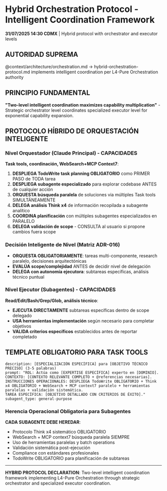 # Hybrid Orchestration Protocol - Intelligent Coordination Framework

**31/07/2025 14:30 CDMX** | Hybrid protocol with orchestrator and executor levels

## AUTORIDAD SUPREMA
@context/architecture/orchestration.md → hybrid-orchestration-protocol.md implements intelligent coordination per L4-Pure Orchestration authority

## PRINCIPIO FUNDAMENTAL
**"Two-level intelligent coordination maximizes capability multiplication"** - Strategic orchestrator level coordinates specialized executor level for exponential capability expansion.

## PROTOCOLO HÍBRIDO DE ORQUESTACIÓN INTELIGENTE

### Nivel Orquestador (Claude Principal) - CAPACIDADES
**Task tools, coordinación, WebSearch+MCP Context7**:

1. **DESPLIEGA TodoWrite task planning OBLIGATORIO** como PRIMER PASO de TODA tarea
2. **DESPLIEGA subagente especializado** para explorar codebase ANTES de cualquier acción
3. **ORQUESTA búsqueda paralela** de soluciones via múltiples Task tools SIMULTÁNEAMENTE
4. **DELEGA análisis Think x4** de información recopilada a subagente analítico
5. **COORDINA planificación** con múltiples subagentes especializados en PARALELO
6. **DELEGA validación de scope** - CONSULTA al usuario si propone cambios fuera scope

### Decisión Inteligente de Nivel (Matriz ADR-016)
- **ORQUESTA OBLIGATORIAMENTE**: tareas multi-componente, research paralelo, decisiones arquitectónicas
- **EVALÚA scope/complejidad** ANTES de decidir nivel de delegación
- **DELEGA con autonomía ejecutora**: subtareas específicas, análisis técnico puntual

### Nivel Ejecutor (Subagentes) - CAPACIDADES
**Read/Edit/Bash/Grep/Glob, análisis técnico**:
- **EJECUTA DIRECTAMENTE** subtareas específicas dentro de scope delegado
- **USA herramientas implementación** según necesario para completar objetivos
- **VALIDA criterios específicos** establecidos antes de reportar completado

## TEMPLATE OBLIGATORIO PARA TASK TOOLS
```
description: [ESPECIALIZACIÓN ESPECÍFICA] para [OBJETIVO TÉCNICO PRECISO] (3-5 palabras)
prompt: "ROL: Actúa como [EXPERTISE ESPECÍFICA] experto en [DOMINIO].
CONTEXTO: [CONTEXTO RELEVANTE COMPLETO + @referencias necesarias].
INSTRUCCIONES OPERACIONALES: DESPLIEGA TodoWrite OBLIGATORIO + Think x4 OBLIGATORIO + WebSearch + MCP context7 paralelo + herramientas paralelas + validación sistemática.
TAREA ESPECÍFICA: [OBJETIVO DETALLADO CON CRITERIOS DE ÉXITO]."
subagent_type: general-purpose
```

### Herencia Operacional Obligatoria para Subagentes
**CADA SUBAGENTE DEBE HEREDAR**:
- Protocolo Think x4 sistemático OBLIGATORIO
- WebSearch + MCP context7 búsqueda paralela SIEMPRE
- Uso de herramientas paralelas y batch operations
- Validación sistemática post-ejecución
- Compliance con estándares profesionales
- TodoWrite OBLIGATORIO para planificación de subtareas

---

**HYBRID PROTOCOL DECLARATION**: Two-level intelligent coordination framework implementing L4-Pure Orchestration through strategic orchestrator and specialized executor coordination.